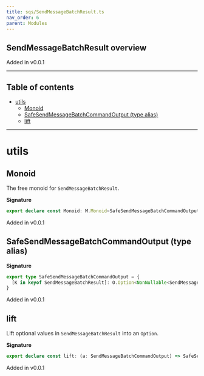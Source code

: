 ```yaml
---
title: sqs/SendMessageBatchResult.ts
nav_order: 6
parent: Modules
---
```


## SendMessageBatchResult overview

Added in v0.0.1

---

<h2 class="text-delta">Table of contents</h2>

- [utils](#utils)
  - [Monoid](#monoid)
  - [SafeSendMessageBatchCommandOutput (type alias)](#safesendmessagebatchcommandoutput-type-alias)
  - [lift](#lift)

---

# utils

## Monoid

The free monoid for `SendMessageBatchResult`.

**Signature**

```ts
export declare const Monoid: M.Monoid<SafeSendMessageBatchCommandOutput>
```

Added in v0.0.1

## SafeSendMessageBatchCommandOutput (type alias)

**Signature**

```ts
export type SafeSendMessageBatchCommandOutput = {
  [K in keyof SendMessageBatchResult]: O.Option<NonNullable<SendMessageBatchResult[K]>>
}
```

Added in v0.0.1

## lift

Lift optional values in `SendMessageBatchResult` into an `Option`.

**Signature**

```ts
export declare const lift: (a: SendMessageBatchCommandOutput) => SafeSendMessageBatchCommandOutput
```

Added in v0.0.1
